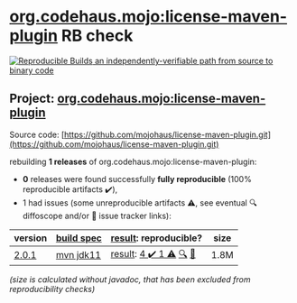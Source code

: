[org.codehaus.mojo:license-maven-plugin](https://central.sonatype.com/artifact/org.codehaus.mojo/license-maven-plugin/2.0.1/versions) RB check
=======

[![Reproducible Builds](https://reproducible-builds.org/images/logos/rb.svg) an independently-verifiable path from source to binary code](https://reproducible-builds.org/)

## Project: [org.codehaus.mojo:license-maven-plugin](https://central.sonatype.com/artifact/org.codehaus.mojo/license-maven-plugin/2.0.1/versions)

Source code: [https://github.com/mojohaus/license-maven-plugin.git](https://github.com/mojohaus/license-maven-plugin.git)

rebuilding **1 releases** of org.codehaus.mojo:license-maven-plugin:
- **0** releases were found successfully **fully reproducible** (100% reproducible artifacts :heavy_check_mark:),
- 1 had issues (some unreproducible artifacts :warning:, see eventual :mag: diffoscope and/or :memo: issue tracker links):

| version | [build spec](/BUILDSPEC.md) | [result](https://reproducible-builds.org/docs/jvm/): reproducible? | size |
| -- | --------- | ------ | -- |
| [2.0.1](https://central.sonatype.com/artifact/org.codehaus.mojo/license-maven-plugin/2.0.1/pom) | [mvn jdk11](license-maven-plugin-2.0.1.buildspec) | [result](license-maven-plugin-2.0.1.buildinfo): [4 :heavy_check_mark:  1 :warning:](license-maven-plugin-2.0.1.buildcompare) [:mag:](license-maven-plugin-2.0.1.diffoscope) [:memo:](https://github.com/mojohaus/license-maven-plugin/pull/453) | 1.8M |

<i>(size is calculated without javadoc, that has been excluded from reproducibility checks)</i>
